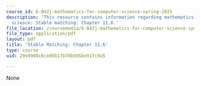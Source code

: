 ```yaml
---
course_id: 6-042j-mathematics-for-computer-science-spring-2015
description: 'This resource contains information regarding mathematics for computer
  science: Stable matching: Chapter 11.6.'
file_location: /coursemedia/6-042j-mathematics-for-computer-science-spring-2015/29e9909c6ce86b17b76b505be91fc9a5_MIT6_042JS15_Session22.pdf
file_type: application/pdf
layout: pdf
title: 'Stable Matching: Chapter 11.6'
type: course
uid: 29e9909c6ce86b17b76b505be91fc9a5

---
```

None